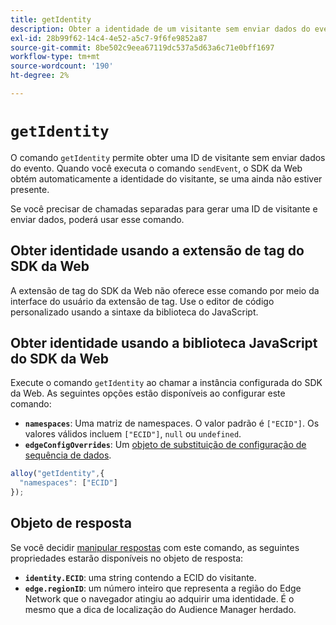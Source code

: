 ```yaml
---
title: getIdentity
description: Obter a identidade de um visitante sem enviar dados do evento.
exl-id: 28b99f62-14c4-4e52-a5c7-9f6fe9852a87
source-git-commit: 8be502c9eea67119dc537a5d63a6c71e0bff1697
workflow-type: tm+mt
source-wordcount: '190'
ht-degree: 2%

---
```


# `getIdentity`

O comando `getIdentity` permite obter uma ID de visitante sem enviar dados do evento. Quando você executa o comando `sendEvent`, o SDK da Web obtém automaticamente a identidade do visitante, se uma ainda não estiver presente.

Se você precisar de chamadas separadas para gerar uma ID de visitante e enviar dados, poderá usar esse comando.

## Obter identidade usando a extensão de tag do SDK da Web

A extensão de tag do SDK da Web não oferece esse comando por meio da interface do usuário da extensão de tag. Use o editor de código personalizado usando a sintaxe da biblioteca do JavaScript.

## Obter identidade usando a biblioteca JavaScript do SDK da Web

Execute o comando `getIdentity` ao chamar a instância configurada do SDK da Web. As seguintes opções estão disponíveis ao configurar este comando:

* **`namespaces`**: Uma matriz de namespaces. O valor padrão é `["ECID"]`. Os valores válidos incluem `["ECID"]`, `null` ou `undefined`.
* **`edgeConfigOverrides`**: Um [objeto de substituição de configuração de sequência de dados](datastream-overrides.md).

```js
alloy("getIdentity",{
  "namespaces": ["ECID"]
});
```

## Objeto de resposta

Se você decidir [manipular respostas](command-responses.md) com este comando, as seguintes propriedades estarão disponíveis no objeto de resposta:

* **`identity.ECID`**: uma string contendo a ECID do visitante.
* **`edge.regionID`**: um número inteiro que representa a região do Edge Network que o navegador atingiu ao adquirir uma identidade. É o mesmo que a dica de localização do Audience Manager herdado.
